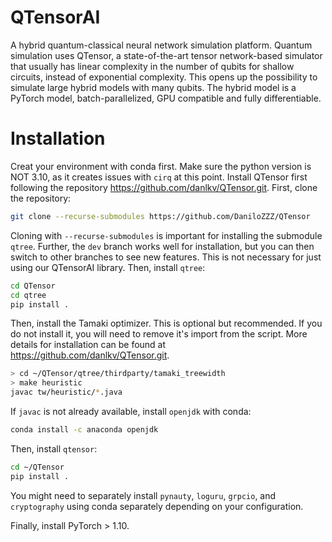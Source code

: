 # QTensorAI
A hybrid quantum-classical neural network simulation platform. Quantum simulation uses QTensor, a state-of-the-art tensor network-based simulator that usually has linear complexity in the number of qubits for shallow circuits, instead of exponential complexity. This opens up the possibility to simulate large hybrid models with many qubits. The hybrid model is a PyTorch model, batch-parallelized, GPU compatible and fully differentiable.
# Installation
Creat your environment with conda first. Make sure the python version is NOT 3.10, as it creates issues with `cirq` at this point.
Install QTensor first following the repository https://github.com/danlkv/QTensor.git. First, clone the repository:
```bash
git clone --recurse-submodules https://github.com/DaniloZZZ/QTensor
```
Cloning with `--recurse-submodules` is important for installing the submodule `qtree`. Further, the `dev` branch works well for installation, but you can then switch to other branches to see new features. This is not necessary for just using our QTensorAI library. Then, install `qtree`:
```bash
cd QTensor
cd qtree
pip install .
```
Then, install the Tamaki optimizer. This is optional but recommended. If you do not install it, you will need to remove it's import from the script. More details for installation can be found at https://github.com/danlkv/QTensor.git.
```bash
> cd ~/QTensor/qtree/thirdparty/tamaki_treewidth
> make heuristic 
javac tw/heuristic/*.java
```
If `javac` is not already available, install `openjdk` with conda:
```bash
conda install -c anaconda openjdk
```
Then, install `qtensor`:
```bash
cd ~/QTensor
pip install .
```
You might need to separately install `pynauty`, `loguru`, `grpcio`, and `cryptography` using conda separately depending on your configuration.

Finally, install PyTorch > 1.10.
